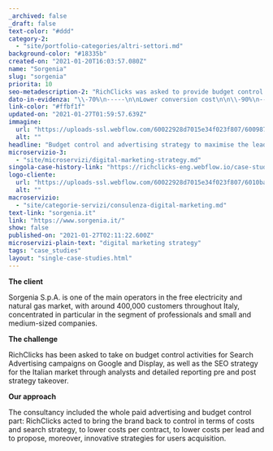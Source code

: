 ```yaml
---
_archived: false
_draft: false
text-color: "#ddd"
category-2:
  - "site/portfolio-categories/altri-settori.md"
background-color: "#18335b"
created-on: "2021-01-20T16:03:57.080Z"
name: "Sorgenia"
slug: "sorgenia"
priorita: 10
seo-metadescription-2: "RichClicks was asked to provide budget control activities for search advertising, display and SEO strategy for the Italian market."
dato-in-evidenza: "\\-70%\n-----\n\nLower conversion cost\n\n\\-90%\n-----\n\nCost per conversion at end of term\n\n+47%\n----\n\nConversion rate from Google Ads campaigns"
link-color: "#ffbf1f"
updated-on: "2021-01-27T01:59:57.639Z"
immagine:
  url: "https://uploads-ssl.webflow.com/60022928d7015e34f023f807/60098785cc05c5095e8aeccf_6008537778164083db5fa2b6_sorgenia-bg.jpg"
  alt: ""
headline: "Budget control and advertising strategy to maximise the lead acquisition process "
microservizio-3:
  - "site/microservizi/digital-marketing-strategy.md"
singola-case-history-link: "https://richclicks-eng.webflow.io/case-studies/sorgenia"
logo-cliente:
  url: "https://uploads-ssl.webflow.com/60022928d7015e34f023f807/6010bab9a2822da20f46ba06_600853c3672c0ae91cae77f1_sorgenia-logo.png"
  alt: ""
macroservizio:
  - "site/categorie-servizi/consulenza-digital-marketing.md"
text-link: "sorgenia.it"
link: "https://www.sorgenia.it/"
show: false
published-on: "2021-01-27T02:11:22.600Z"
microservizi-plain-text: "digital marketing strategy"
tags: "case_studies"
layout: "single-case-studies.html"
---
```


**The client**

Sorgenia S.p.A. is one of the main operators in the free electricity and natural gas market, with around 400,000 customers throughout Italy, concentrated in particular in the segment of professionals and small and medium-sized companies.

**The challenge**

RichClicks has been asked to take on budget control activities for Search Advertising campaigns on Google and Display, as well as the SEO strategy for the Italian market through analysts and detailed reporting pre and post strategy takeover.

**Our approach**

The consultancy included the whole paid advertising and budget control part: RichClicks acted to bring the brand back to control in terms of costs and search strategy, to lower costs per contract, to lower costs per lead and to propose, moreover, innovative strategies for users acquisition.
